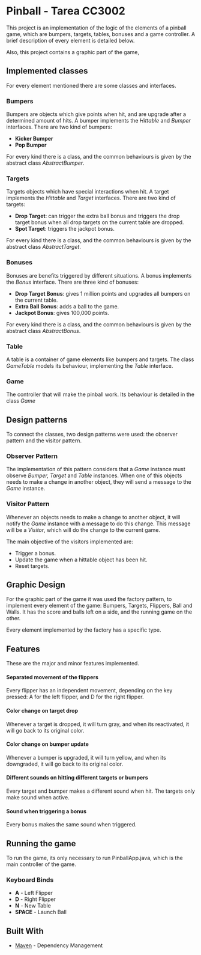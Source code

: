 ﻿# Pinball - Tarea CC3002

This project is an implementation of the logic of the elements of a pinball game, which are bumpers, targets, tables, bonuses and a 
game controller. A brief description of every element is detailed below.

Also, this project contains a graphic part of the game,

## Implemented classes

For every element mentioned there are some classes and interfaces.

### Bumpers

Bumpers are objects which give points when hit, and are upgrade after a determined amount of hits. A bumper implements 
the _Hittable_ and _Bumper_ interfaces. There are two kind of bumpers:

* **Kicker Bumper**
* **Pop Bumper**

For every kind there is a class, and the common behaviours is given by the abstract class _AbstractBumper_.

### Targets

Targets objects which have special interactions when hit. A target implements the _Hittable_ and _Target_ interfaces.
There are two kind of targets:

* **Drop Target**: can trigger the extra ball bonus and triggers the drop target bonus when all drop targets on the current
table are dropped.
* **Spot Target**: triggers the jackpot bonus.

For every kind there is a class, and the common behaviours is given by the abstract class _AbstractTarget_.

### Bonuses

Bonuses are benefits triggered by different situations. A bonus implements the _Bonus_ interface. There are three kind 
of bonuses:

* **Drop Target Bonus**: gives 1 million points and upgrades all bumpers on the current table.
* **Extra Ball Bonus**: adds a ball to the game.
* **Jackpot Bonus**: gives 100,000 points.

For every kind there is a class, and the common behaviours is given by the abstract class _AbstractBonus_.

### Table

A table is a container of game elements like bumpers and targets. The class _GameTable_ models its behaviour, 
implementing the _Table_ interface.

### Game

The controller that will make the pinball work. Its behaviour is detailed in the class _Game_

## Design patterns

To connect the classes, two design patterns were used: the observer pattern and the visitor pattern.

### Observer Pattern

The implementation of this pattern considers that a _Game_ instance must observe _Bumper, Target_  and _Table_ instances.
When one of this objects needs to make a change in another object, they will send a message to the _Game_ instance.

### Visitor Pattern

Whenever an objects needs to make a change to another object, it will notify the _Game_ instance with a message to do 
this change. This message will be a _Visitor_, which will do the change to the current game.

The main objective of the visitors implemented are:

* Trigger a bonus.
* Update the game when a hittable object has been hit.
* Reset targets.

## Graphic Design

For the graphic part of the game it was used the factory pattern, to implement every element of the game: Bumpers,
 Targets, Flippers, Ball and Walls. It has the score and balls left on a side, and the running game on the other.

Every element implemented by the factory has a specific type.

## Features

These are the major and minor features implemented.

#### Separated movement of the flippers
Every flipper has an independent movement, depending on the key pressed: A for the left flipper, and D for the right 
flipper.

#### Color change on target drop
Whenever a target is dropped, it will turn gray, and when its reactivated, it will go back to its original color.

#### Color change on bumper update
Whenever a bumper is upgraded, it will turn yellow, and when its downgraded, it will go back to its original color.

#### Different sounds on hitting different targets or bumpers
Every target and bumper makes a different sound when hit. The targets only make sound when active.

#### Sound when triggering a bonus
Every bonus makes the same sound when triggered.

## Running the game

To run the game, its only necessary to run PinballApp.java, which is the main controller of the game.

### Keyboard Binds

* **A** - Left Flipper
* **D** - Right Flipper
* **N** - New Table
* **SPACE** - Launch Ball

## Built With

* [Maven](https://maven.apache.org/) - Dependency Management
